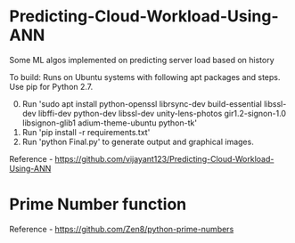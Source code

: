 # Predicting-Cloud-Workload-Using-ANN

Some ML algos implemented on predicting server load based on history

To build:
Runs on Ubuntu systems with following apt packages and steps. Use pip for Python 2.7.

0. Run 'sudo apt install python-openssl librsync-dev build-essential libssl-dev libffi-dev python-dev libssl-dev unity-lens-photos gir1.2-signon-1.0 libsignon-glib1 adium-theme-ubuntu python-tk'
1. Run 'pip install -r requirements.txt'
2. Run 'python Final.py' to generate output and graphical images.

Reference - https://github.com/vijayant123/Predicting-Cloud-Workload-Using-ANN

# Prime Number function

Reference - https://github.com/Zen8/python-prime-numbers
